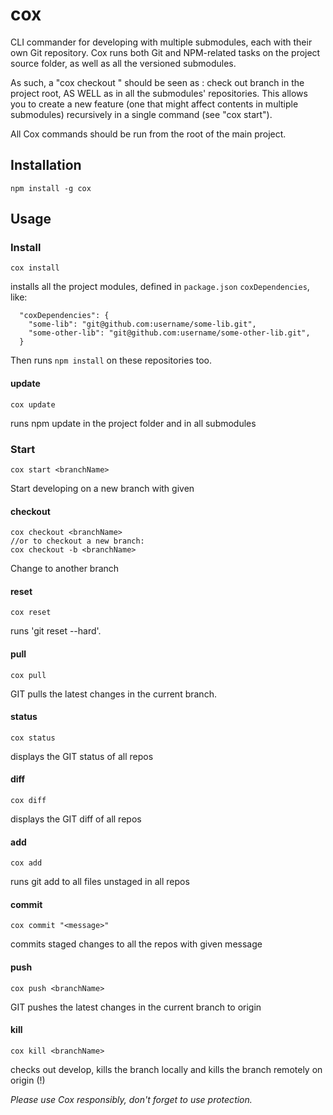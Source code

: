 # cox
CLI commander for developing with multiple submodules, each with their own Git repository.
Cox runs both Git and NPM-related tasks on the project source folder, as well as all the versioned submodules.

As such, a "cox checkout <branchName>" should be seen as : check out branch <branchName> in the project root, AS WELL
as in all the submodules' repositories. This allows you to create a new feature (one that might affect contents in
multiple submodules) recursively in a single command (see "cox start").

All Cox commands should be run from the root of the main project.  

## Installation
```
npm install -g cox
```

## Usage

### Install
```
cox install
```
installs all the project modules, defined in `package.json` `coxDependencies`, like:
```
  "coxDependencies": {
    "some-lib": "git@github.com:username/some-lib.git",
    "some-other-lib": "git@github.com:username/some-other-lib.git",
  }
```
Then runs `npm install` on these repositories too.

#### update
```
cox update
```
runs npm update in the project folder and in all submodules


### Start
```
cox start <branchName>
```
Start developing on a new branch with given <branchName>

#### checkout
```
cox checkout <branchName>
//or to checkout a new branch:
cox checkout -b <branchName>
```
Change to another branch <branchName>

#### reset
```
cox reset
```
runs 'git reset --hard'.

#### pull
```
cox pull
```
GIT pulls the latest changes in the current branch.

#### status
```
cox status
```
displays the GIT status of all repos

#### diff
```
cox diff
```
displays the GIT diff of all repos

#### add
```
cox add
```
runs git add to all files unstaged in all repos

#### commit
```
cox commit "<message>"
```
commits staged changes to all the repos with given message

#### push
```
cox push <branchName>
```
GIT pushes the latest changes in the current branch to origin

#### kill
```
cox kill <branchName>
```
checks out develop, kills the branch locally and kills the branch remotely on origin (!)

*Please use Cox responsibly, don't forget to use protection.*
